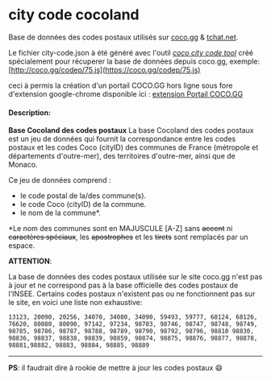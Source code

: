 # city code cocoland

Base de données des codes postaux utilisés sur [coco.gg](https://www.coco.gg) & [tchat.net](https://www.tchat.net).

Le fichier city-code.json à été généré avec l'outil [*coco city code tool*](https://github.com/EEliteMagister/coco-city-code-tool) créé spécialement pour récuperer la base de données depuis coco.gg, exemple: [http://coco.gg/codep/75.js](https://coco.gg/codep/75.js)

ceci à permis la création d'un portail COCO.GG hors ligne sous fore d'extension google-chrome disponible ici : [extension Portail  COCO.GG](https://chrome.google.com/webstore/detail/cocogg/cbifcilockhkhekghdccmdhdnaaicanb)

#### Description:

**Base Cocoland des codes postaux**
La base Cocoland des codes postaux est un jeu de données qui fournit la correspondance entre les codes postaux et les codes Coco (cityID) des communes de France (métropole et départements d'outre-mer), des territoires d'outre-mer, ainsi que de Monaco.

Ce jeu de données comprend :

* le code postal de la/des commune(s).
* le code Coco (cityID) de la commune.
* le nom de la commune*.

*Le nom des communes sont en MAJUSCULE [A-Z] sans ~~accent~~ ni ~~caractères spéciaux~~, les ~~apostrophes~~ et les ~~tirets~~ sont remplacés par un espace.

**ATTENTION**:

La base de données des codes postaux utilisée sur le site coco.gg n'est pas à jour et ne correspond pas à la base officielle des codes postaux de l'INSEE. Certains codes postaux n'existent pas ou ne fonctionnent pas sur le site,
en voici une liste non exhaustive:

`13123, 20090, 20256, 34070, 34080, 34090, 59493, 59777, 68124, 68126, 76620, 80080, 80090, 97142, 97234, 98703, 98746, 98747, 98748, 98749, 98785, 98786, 98787, 98788, 98789, 98790, 98792, 98796, 98810 98830, 98836, 98837, 98838, 98839, 98859, 98874, 98875, 98876, 98877, 98878, 98881,98882, 98883, 98884, 98885, 98889`

---

**PS**: il faudrait dire à rookie de mettre à jour les codes postaux 😄
